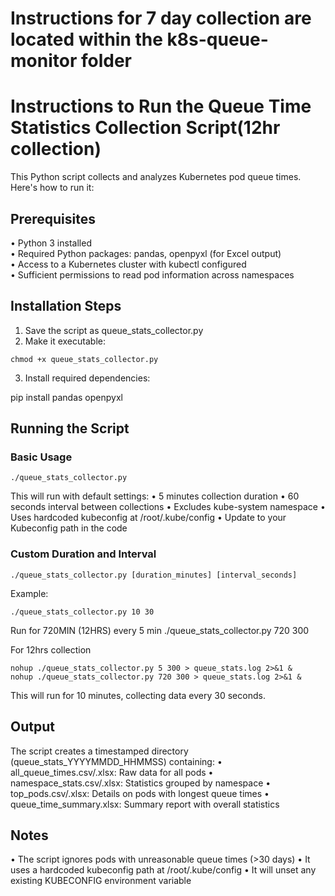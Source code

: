 # Instructions for 7 day collection are located within the k8s-queue-monitor folder

# Instructions to Run the Queue Time Statistics Collection Script(12hr collection)
This Python script collects and analyzes Kubernetes pod queue times. Here's how to run it:

## Prerequisites
• Python 3 installed  
• Required Python packages: pandas, openpyxl (for Excel output)  
• Access to a Kubernetes cluster with kubectl configured  
• Sufficient permissions to read pod information across namespaces  

## Installation Steps
1. Save the script as queue_stats_collector.py
2. Make it executable:  
```  
chmod +x queue_stats_collector.py
```
3. Install required dependencies:  
  
pip install pandas openpyxl  
## Running the Script
### Basic Usage
```
./queue_stats_collector.py
```
This will run with default settings:
• 5 minutes collection duration
• 60 seconds interval between collections
• Excludes kube-system namespace
• Uses hardcoded kubeconfig at /root/.kube/config
• Update to your Kubeconfig path in the code
### Custom Duration and Interval
```
./queue_stats_collector.py [duration_minutes] [interval_seconds]
```

Example:
```
./queue_stats_collector.py 10 30
```
Run for 720MIN (12HRS) every 5 min
./queue_stats_collector.py 720 300

For 12hrs collection
```
nohup ./queue_stats_collector.py 5 300 > queue_stats.log 2>&1 &
nohup ./queue_stats_collector.py 720 300 > queue_stats.log 2>&1 &
```

This will run for 10 minutes, collecting data every 30 seconds.
## Output
The script creates a timestamped directory (queue_stats_YYYYMMDD_HHMMSS) containing:
• all_queue_times.csv/.xlsx: Raw data for all pods
• namespace_stats.csv/.xlsx: Statistics grouped by namespace
• top_pods.csv/.xlsx: Details on pods with longest queue times
• queue_time_summary.xlsx: Summary report with overall statistics
## Notes
• The script ignores pods with unreasonable queue times (>30 days)
• It uses a hardcoded kubeconfig path at /root/.kube/config
• It will unset any existing KUBECONFIG environment variable
